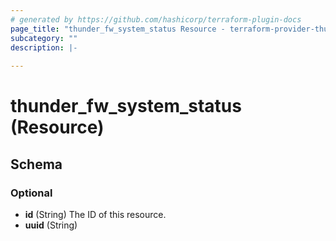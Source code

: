 ```yaml
---
# generated by https://github.com/hashicorp/terraform-plugin-docs
page_title: "thunder_fw_system_status Resource - terraform-provider-thunder"
subcategory: ""
description: |-
  
---
```


# thunder_fw_system_status (Resource)





<!-- schema generated by tfplugindocs -->
## Schema

### Optional

- **id** (String) The ID of this resource.
- **uuid** (String)


